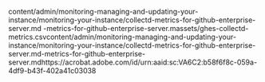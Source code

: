 content/admin/monitoring-managing-and-updating-your-instance/monitoring-your-instance/collectd-metrics-for-github-enterprise-server.md
-metrics-for-github-enterprise-server.massets/ghes-collectd-metrics.csvcontent/admin/monitoring-managing-and-updating-your-instance/monitoring-your-instance/collectd-metrics-for-github-enterprise-server.md-metrics-for-github-enterprise-server.mdhttps://acrobat.adobe.com/id/urn:aaid:sc:VA6C2:b58f6f8c-059a-4df9-b43f-402a41c03038
